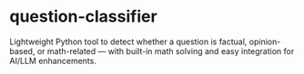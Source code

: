 # question-classifier
Lightweight Python tool to detect whether a question is factual, opinion-based, or math-related — with built-in math solving and easy integration for AI/LLM enhancements.
